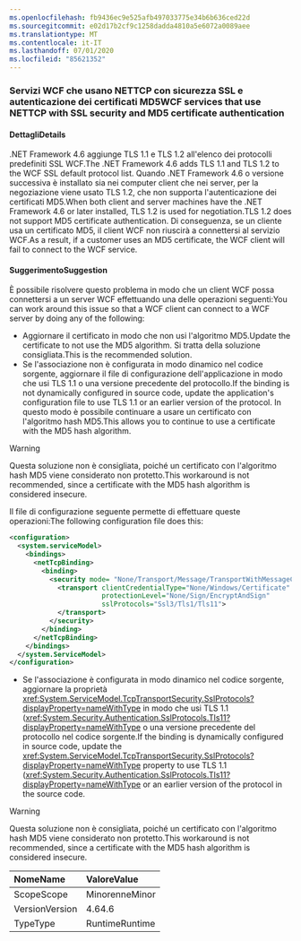```yaml
---
ms.openlocfilehash: fb9436ec9e525afb497033775e34b6b636ced22d
ms.sourcegitcommit: e02d17b2cf9c1258dadda4810a5e6072a0089aee
ms.translationtype: MT
ms.contentlocale: it-IT
ms.lasthandoff: 07/01/2020
ms.locfileid: "85621352"
---
```

### <a name="wcf-services-that-use-nettcp-with-ssl-security-and-md5-certificate-authentication"></a><span data-ttu-id="45dda-101">Servizi WCF che usano NETTCP con sicurezza SSL e autenticazione dei certificati MD5</span><span class="sxs-lookup"><span data-stu-id="45dda-101">WCF services that use NETTCP with SSL security and MD5 certificate authentication</span></span>

#### <a name="details"></a><span data-ttu-id="45dda-102">Dettagli</span><span class="sxs-lookup"><span data-stu-id="45dda-102">Details</span></span>

<span data-ttu-id="45dda-103">.NET Framework 4.6 aggiunge TLS 1.1 e TLS 1.2 all'elenco dei protocolli predefiniti SSL WCF.</span><span class="sxs-lookup"><span data-stu-id="45dda-103">The .NET Framework 4.6 adds TLS 1.1 and TLS 1.2 to the WCF SSL default protocol list.</span></span> <span data-ttu-id="45dda-104">Quando .NET Framework 4.6 o versione successiva è installato sia nei computer client che nei server, per la negoziazione viene usato TLS 1.2, che non supporta l'autenticazione dei certificati MD5.</span><span class="sxs-lookup"><span data-stu-id="45dda-104">When both client and server machines have the .NET Framework 4.6 or later installed, TLS 1.2 is used for negotiation.TLS 1.2 does not support MD5 certificate authentication.</span></span> <span data-ttu-id="45dda-105">Di conseguenza, se un cliente usa un certificato MD5, il client WCF non riuscirà a connettersi al servizio WCF.</span><span class="sxs-lookup"><span data-stu-id="45dda-105">As a result, if a customer uses an MD5 certificate, the WCF client will fail to connect to the WCF service.</span></span>

#### <a name="suggestion"></a><span data-ttu-id="45dda-106">Suggerimento</span><span class="sxs-lookup"><span data-stu-id="45dda-106">Suggestion</span></span>

<span data-ttu-id="45dda-107">È possibile risolvere questo problema in modo che un client WCF possa connettersi a un server WCF effettuando una delle operazioni seguenti:</span><span class="sxs-lookup"><span data-stu-id="45dda-107">You can work around this issue so that a WCF client can connect to a WCF server by doing any of the following:</span></span>

- <span data-ttu-id="45dda-108">Aggiornare il certificato in modo che non usi l'algoritmo MD5.</span><span class="sxs-lookup"><span data-stu-id="45dda-108">Update the certificate to not use the MD5 algorithm.</span></span> <span data-ttu-id="45dda-109">Si tratta della soluzione consigliata.</span><span class="sxs-lookup"><span data-stu-id="45dda-109">This is the recommended solution.</span></span>
- <span data-ttu-id="45dda-110">Se l'associazione non è configurata in modo dinamico nel codice sorgente, aggiornare il file di configurazione dell'applicazione in modo che usi TLS 1.1 o una versione precedente del protocollo.</span><span class="sxs-lookup"><span data-stu-id="45dda-110">If the binding is not dynamically configured in source code, update the application's configuration file to use TLS 1.1 or an earlier version of the protocol.</span></span> <span data-ttu-id="45dda-111">In questo modo è possibile continuare a usare un certificato con l'algoritmo hash MD5.</span><span class="sxs-lookup"><span data-stu-id="45dda-111">This allows you to continue to use a certificate with the MD5 hash algorithm.</span></span>

> [!WARNING]
> <span data-ttu-id="45dda-112">Questa soluzione non è consigliata, poiché un certificato con l'algoritmo hash MD5 viene considerato non protetto.</span><span class="sxs-lookup"><span data-stu-id="45dda-112">This workaround is not recommended, since a certificate with the MD5 hash algorithm is considered insecure.</span></span>

<span data-ttu-id="45dda-113">Il file di configurazione seguente permette di effettuare queste operazioni:</span><span class="sxs-lookup"><span data-stu-id="45dda-113">The following configuration file does this:</span></span>

```xml
<configuration>
  <system.serviceModel>
    <bindings>
      <netTcpBinding>
        <binding>
          <security mode= "None/Transport/Message/TransportWithMessageCredential" >
            <transport clientCredentialType="None/Windows/Certificate"
                       protectionLevel="None/Sign/EncryptAndSign"
                       sslProtocols="Ssl3/Tls1/Tls11">
            </transport>
          </security>
        </binding>
      </netTcpBinding>
    </bindings>
  </system.ServiceModel>
</configuration>
```

- <span data-ttu-id="45dda-114">Se l'associazione è configurata in modo dinamico nel codice sorgente, aggiornare la proprietà <xref:System.ServiceModel.TcpTransportSecurity.SslProtocols?displayProperty=nameWithType> in modo che usi TLS 1.1 (<xref:System.Security.Authentication.SslProtocols.Tls11?displayProperty=nameWithType> o una versione precedente del protocollo nel codice sorgente.</span><span class="sxs-lookup"><span data-stu-id="45dda-114">If the binding is dynamically configured in source code, update the <xref:System.ServiceModel.TcpTransportSecurity.SslProtocols?displayProperty=nameWithType> property to use TLS 1.1 (<xref:System.Security.Authentication.SslProtocols.Tls11?displayProperty=nameWithType> or an earlier version of the protocol in the source code.</span></span>

> [!WARNING]
> <span data-ttu-id="45dda-115">Questa soluzione non è consigliata, poiché un certificato con l'algoritmo hash MD5 viene considerato non protetto.</span><span class="sxs-lookup"><span data-stu-id="45dda-115">This workaround is not recommended, since a certificate with the MD5 hash algorithm is considered insecure.</span></span>

| <span data-ttu-id="45dda-116">Nome</span><span class="sxs-lookup"><span data-stu-id="45dda-116">Name</span></span>    | <span data-ttu-id="45dda-117">Valore</span><span class="sxs-lookup"><span data-stu-id="45dda-117">Value</span></span>   |
|:--------|:--------|
| <span data-ttu-id="45dda-118">Scope</span><span class="sxs-lookup"><span data-stu-id="45dda-118">Scope</span></span>   | <span data-ttu-id="45dda-119">Minorenne</span><span class="sxs-lookup"><span data-stu-id="45dda-119">Minor</span></span>   |
| <span data-ttu-id="45dda-120">Version</span><span class="sxs-lookup"><span data-stu-id="45dda-120">Version</span></span> | <span data-ttu-id="45dda-121">4.6</span><span class="sxs-lookup"><span data-stu-id="45dda-121">4.6</span></span>     |
| <span data-ttu-id="45dda-122">Type</span><span class="sxs-lookup"><span data-stu-id="45dda-122">Type</span></span>    | <span data-ttu-id="45dda-123">Runtime</span><span class="sxs-lookup"><span data-stu-id="45dda-123">Runtime</span></span> |

